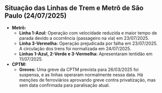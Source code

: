 ## Situação das Linhas de Trem e Metrô de São Paulo (24/07/2025)

*   **Metrô:**
    *   **Linha 1-Azul:** Operação com velocidade reduzida e maior tempo de parada devido a ocorrência (passageiro na via) em 23/07/2025.
    *   **Linha 3-Vermelha:** Operação prejudicada por falha em 23/07/2025. A circulação dos trens foi normalizada em 24/07/2025.
    *   **Linhas 1-Azul, 2-Verde e 3-Vermelha:** Apresentaram lentidão em 11/07/2025.
*   **CPTM:**
    *   **Greves:** Uma greve da CPTM prevista para 26/03/2025 foi suspensa, e as linhas operaram normalmente nessa data. Há menções de ferroviários aprovando greve contra privatização, mas sem data confirmada para paralisação atual.

